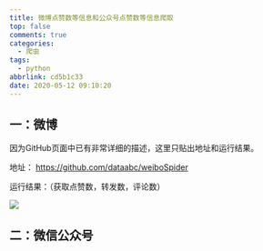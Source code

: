 ```yaml
---
title: 微博点赞数等信息和公众号点赞数等信息爬取
top: false
comments: true
categories:
  - 爬虫
tags:
  - python
abbrlink: cd5b1c33
date: 2020-05-12 09:10:20
---
```


## 一：微博

<!--more-->

因为GitHub页面中已有非常详细的描述，这里只贴出地址和运行结果。

地址： https://github.com/dataabc/weiboSpider 

运行结果：（获取点赞数，转发数，评论数）

![](http://photo.jomeswang.top/20200512091954.png)

## 二：微信公众号